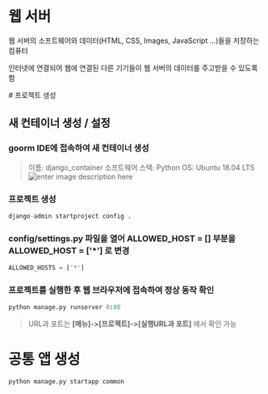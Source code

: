 # 웹 서버
웹 서버의 소프트웨어와 데이터(HTML, CSS, Images, JavaScript …)들을 저장하는 컴퓨터

인터넷에 연결되어 웹에 연결된 다른 기기들이 웹 서버의 데이터를 주고받을 수 있도록 함


<p>
# 프로젝트 생성

## 새 컨테이너 생성 / 설정

### goorm IDE에 접속하여 새 컨테이너 생성

> 이름: django_container 
> 소프트웨어 스택: Python 
> OS: Ubuntu 18.04 LTS![enter image description here](https://drive.google.com/file/d/18mFa71ECBETSN6bqbyAisKz63mz1IFUi/view?usp=sharing)

### 프로젝트 생성
```python
django-admin startproject config .
```

### config/settings.py 파일을 열어 ALLOWED_HOST = [] 부분을 ALLOWED_HOST = ['*'] 로 변경

```python
ALLOWED_HOSTS = ['*']
```

### 프로젝트를 실행한 후 웹 브라우저에 접속하여 정상 동작 확인
```python
python manage.py runserver 0:80
```
> URL과 포트는 **[메뉴]->[프로젝트]->[실행URL과 포트]** 에서 확인 가능

# 공통 앱 생성
```python
python manage.py startapp common
```
